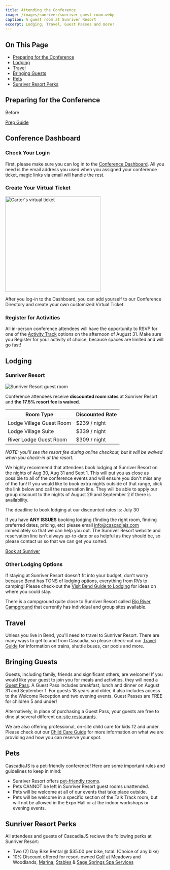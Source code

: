 ```yaml
---
title: Attending the Conference
image: /images/sunriver/sunriver-guest-room.webp
caption: A guest room at Sunriver Resort
excerpt: Lodging, Travel, Guest Passes and more!
---
```

<div class="toc">
<h2>On This Page</h2>
    <ul>
        <li><a href="#preparing-for-the-conference">Preparing for the Conference</a></li>
        <li><a href="#lodging">Lodging</a></li>
        <li><a href="#travel">Travel</a></li>
        <li><a href="#bringing-guests">Bringing Guests</a></li>
        <li><a href="#pets">Pets</a></li>
        <li><a href="#sunriver-resort-perks">Sunriver Resort Perks</a>
    </ul>
</div>

## Preparing for the Conference

Before

<div class="cta secondary"><a href="/conference/prep">Prep Guide</a></div>


## Conference Dashboard

### Check Your Login

First, please make sure you can log in to the <a target="_blank" href="/home/dashboard">Conference Dashboard</a>. All you need is the email address you used when you assigned your conference ticket, magic links via email will handle the rest.

### Create Your Virtual Ticket

<img src="https://begin-static-p6uw2-production.s3.us-west-2.amazonaws.com/dawn-jh5/ticket-1.png" alt="Carter's virtual ticket" width="300" />

After you log-in to the Dashboard, you can add yourself to our Conference Directory and create your own customized Virtual Ticket. 

### Register for Activities

All in-person conference attendees will have the opportunity to RSVP for one of the [Activity Track](/conference/activities) options on the afternoon of August 31. Make sure you Register for your activity of choice, because spaces are limited and will go fast!

## Lodging

### Sunriver Resort

![Sunriver Resort guest room](/images/sunriver/sunriver-guest-room.webp)

Conference attendees receive **discounted room rates** at Sunriver Resort and **the 17.5% resort fee is waived**. 

<table id="ticket-info">
    <thead>
        <tr><th>Room Type</th><th>Discounted Rate</th></tr>
    </thead>
    <tbody>
        <tr><td>Lodge Village Guest Room</td><td>$239 / night</td></tr>
        <tr><td>Lodge Village Suite</td><td>$339 / night</td></tr>
        <tr><td>River Lodge Guest Room</td><td>$309 / night</td></tr>
    </tbody>
</table>

*NOTE: you'll see the resort fee during online checkout, but it will be waived when you check-in at the resort.*

We highly recommend that attendees book lodging at Sunriver Resort on the nights of Aug 30, Aug 31 and Sept 1. This will put you as close as possible to all of the conference events and will ensure you don't miss any of the fun! If you would like to book extra nights outside of that range, click the link below and call the reservation line. They will be able to apply our group discount to the nights of August 29 and September 2 if there is availability.

The deadline to book lodging at our discounted rates is: <span class="highlight warning">July 30</span>

If you have **ANY ISSUES** booking lodging (finding the right room, finding preferred dates, pricing, etc) please email info@cascadiajs.com immediately so that we can help you out. The Sunriver Resort website and reservation line isn't always up-to-date or as helpful as they should be, so please contact us so that we can get you sorted.

<div class="cta"><a target="_blank" href="https://www.sunriverresort.com/group-stays/cascadia-js-2022">Book at Sunriver</a></div>

### Other Lodging Options

If staying at Sunriver Resort doesn't fit into your budget, don't worry because Bend has TONS of lodging options, everything from RVs to camping! Please check-out the [Visit Bend Guide to Lodging](https://www.visitbend.com/where-to-stay/) for ideas on where you could stay. 

There is a campground quite close to Sunriver Resort called [Big River Campground](https://www.fs.usda.gov/recarea/deschutes/recreation/recarea/?recid=38308&actid=29) that currently has individual and group sites available. 

## Travel

Unless you live in Bend, you'll need to travel to Sunriver Resort. There are many ways to get to and from Cascadia, so please check-out our [Travel Guide](/travel) for information on trains, shuttle buses, car pools and more.

## Bringing Guests

Guests, including family, friends and significant others, are welcome! If you would like your guest to join you for meals and activities, they will need a [Guest Pass](/tickets). A Guest Pass includes breakfast, lunch and dinner on August 31 and September 1. For guests 18 years and older, it also includes access to the Welcome Reception and two evening events. Guest Passes are FREE for children 5 and under!

Alternatively, in place of purchasing a Guest Pass, your guests are free to dine at several different [on-site restaurants](https://www.sunriverresort.com/dining-eat-drink/food-and-drinks-overview). 

We are also offering professional, on-site child care for kids 12 and under. Please check out our [Child Care Guide](/conference/child-care) for more information on what we are providing and how you can reserve your spot.

## Pets

CascadiaJS is a pet-friendly conference! Here are some important rules and guidelines to keep in mind:

- Sunriver Resort offers [pet-friendly rooms](https://www.sunriverresort.com/hotel-and-vacation-rentals-overview/rooms-overview/pet-friendly-lodging-hotels-bend-central-oregon-activities).
- Pets CANNOT be left in Sunriver Resort guest rooms unattended.
- Pets will be welcome at all of our events that take place outside.
- Pets will be welcome in a specific section of the Talk Track room, but will not be allowed in the Expo Hall or at the indoor workshops or evening events.

## Sunriver Resort Perks

All attendees and guests of CascadiaJS recieve the following perks at Sunriver Resort:

- Two (2) Day Bike Rental @ $35.00 per bike, total. (Choice of any bike)
- 10% Discount offered for resort-owned [Golf](https://www.sunriverresort.com/central-oregon-bend-golf/golf-overview) at Meadows and Woodlands, [Marina](https://www.sunriverresort.com/activities/the-marina-float-kayak-canoe-stand-up-paddle-board-sup-rentals-bend-central-oregon), [Stables](https://www.sunriverresort.com/activities/morning-wrangle-sunriver-stables) & [Sage Springs Spa Services](https://www.sunriverresort.com/sage-springs-spa-and-fitness/spa/spa-services/)
